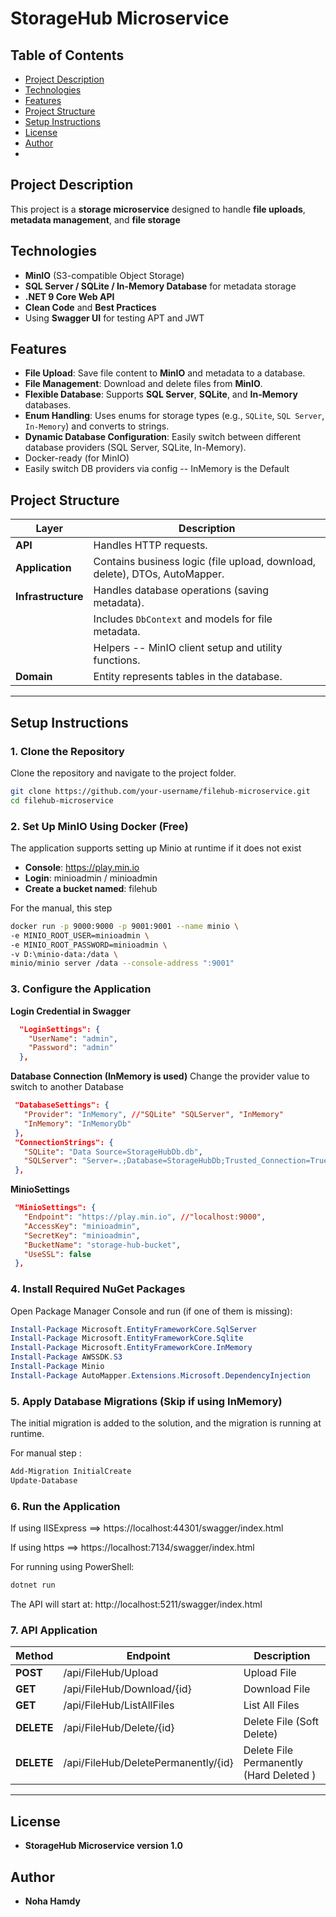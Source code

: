 # StorageHub Microservice

## Table of Contents

- [Project Description](#ProjectDescription)
- [Technologies](#Technologies)
- [Features](#Features)
- [Project Structure](#ProjectStructure)
- [Setup Instructions](#SetupInstructions)
- [License](#License)
- [Author](#Author)
- 
## Project Description

This project is a **storage microservice** designed to handle **file uploads**, **metadata management**, and **file storage**

## Technologies

- **MinIO** (S3-compatible Object Storage)
- **SQL Server / SQLite / In-Memory Database** for metadata storage
- **.NET 9 Core Web API**
- **Clean Code** and **Best Practices**
- Using **Swagger UI** for testing APT and JWT 

## Features

- **File Upload**: Save file content to **MinIO** and metadata to a database.
- **File Management**: Download and delete files from **MinIO**.
- **Flexible Database**: Supports **SQL Server**, **SQLite**, and **In-Memory** databases.
- **Enum Handling**: Uses enums for storage types (e.g., `SQLite`, `SQL Server`, `In-Memory`) and converts to strings.
- **Dynamic Database Configuration**: Easily switch between different database providers (SQL Server, SQLite, In-Memory).
- Docker-ready (for MinIO)
- Easily switch DB providers via config -- InMemory is the Default

## Project Structure

| Layer               | Description                                |
|---------------------|--------------------------------------------|
| **API**      | Handles HTTP requests.                    |
| **Application**         | Contains business logic (file upload, download, delete), DTOs, AutoMapper. |
| **Infrastructure**     | Handles database operations (saving metadata). |
|             | Includes `DbContext` and models for file metadata. |
|        | Helpers -- MinIO client setup and utility functions. |
| **Domain**          | Entity represents tables in the database. |

---



## Setup Instructions

### 1. Clone the Repository

Clone the repository and navigate to the project folder.

```bash
git clone https://github.com/your-username/filehub-microservice.git
cd filehub-microservice

```
### 2. Set Up MinIO Using Docker (Free)
The application supports setting up Minio at runtime if it does not exist

- **Console**: https://play.min.io
- **Login**: minioadmin / minioadmin
- **Create a bucket named**: filehub

For the manual, this step
```bash
docker run -p 9000:9000 -p 9001:9001 --name minio \
-e MINIO_ROOT_USER=minioadmin \
-e MINIO_ROOT_PASSWORD=minioadmin \
-v D:\minio-data:/data \
minio/minio server /data --console-address ":9001"

```

### 3. Configure the Application
**Login Credential in Swagger**
```json
  "LoginSettings": {
    "UserName": "admin",
    "Password": "admin"
  },
```
**Database Connection (InMemory is used)**
Change the provider value to switch to another Database
```json
 "DatabaseSettings": {
   "Provider": "InMemory", //"SQLite" "SQLServer", "InMemory"
   "InMemory": "InMemoryDb"
 },
 "ConnectionStrings": {
   "SQLite": "Data Source=StorageHubDb.db",
   "SQLServer": "Server=.;Database=StorageHubDb;Trusted_Connection=True;TrustServerCertificate=True;"
 },

```
**MinioSettings**
```json
 "MinioSettings": {
   "Endpoint": "https://play.min.io", //"localhost:9000",
   "AccessKey": "minioadmin",
   "SecretKey": "minioadmin",
   "BucketName": "storage-hub-bucket",
   "UseSSL": false
 },
```

### 4. Install Required NuGet Packages
Open Package Manager Console and run (if one of them is missing):
```powershell
Install-Package Microsoft.EntityFrameworkCore.SqlServer
Install-Package Microsoft.EntityFrameworkCore.Sqlite
Install-Package Microsoft.EntityFrameworkCore.InMemory
Install-Package AWSSDK.S3
Install-Package Minio
Install-Package AutoMapper.Extensions.Microsoft.DependencyInjection
```

### 5. Apply Database Migrations (Skip if using InMemory)
The initial migration is added to the solution, and the migration is running at runtime.

For manual step :
```powershell
Add-Migration InitialCreate
Update-Database
```
### 6. Run the Application
If using IISExpress ==>  https://localhost:44301/swagger/index.html

If using https ==> https://localhost:7134/swagger/index.html

For running using PowerShell:
```bash
dotnet run
```
The API will start at: http://localhost:5211/swagger/index.html

### 7. API Application

| Method              | Endpoint                           | Description    |
|---------------------|-----------------------------------|----------------|
| **POST**            | /api/FileHub/Upload               | Upload File    |
| **GET**             | /api/FileHub/Download/{id}       | Download File |
| **GET**             | /api/FileHub/ListAllFiles        | List All Files |
| **DELETE**          | /api/FileHub/Delete/{id}         | Delete File (Soft Delete) |
| **DELETE**          | /api/FileHub/DeletePermanently/{id} | Delete File Permanently (Hard Deleted )  |

---

## License

- **StorageHub Microservice version 1.0**

## Author

- **Noha Hamdy**



